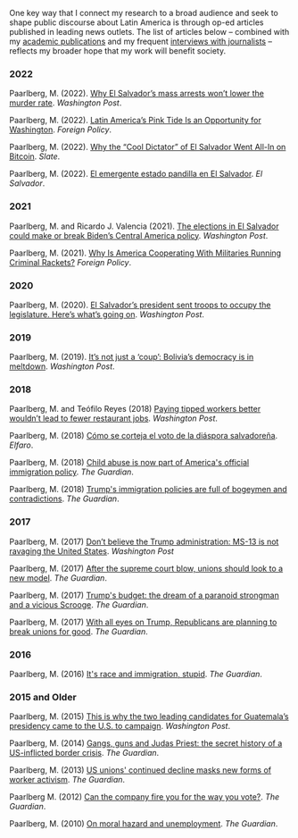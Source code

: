 One key way that I connect my research to a broad audience and seek to shape public discourse about Latin America is through op-ed articles published in leading news outlets. The list of articles below – combined with my [academic publications](https://michael.relevant-research.com/scholarship/) and my frequent [interviews with journalists](https://michael.relevant-research.com/media-coverage/) – reflects my broader hope that my work will benefit society.

### 2022

Paarlberg, M. (2022). [Why El Salvador’s mass arrests won’t lower the murder rate](https://www.washingtonpost.com/politics/2022/07/11/bukele-el-salvador-homicides-gangs-ms-13-barrio-18/). _Washington Post_.

Paarlberg, M. (2022). [Latin America’s Pink Tide Is an Opportunity for Washington](https://foreignpolicy.com/2022/11/10/latin-america-left-pink-tide-lula-bolsonaro-brazil-election-biden/). _Foreign Policy_.

Paarlberg, M. (2022). [Why the “Cool Dictator” of El Salvador Went All-In on Bitcoin](https://slate.com/technology/2022/05/el-salvador-bitcoin-crash-nayib-bukele.html). _Slate_.

Paarlberg, M. (2022). [El emergente estado pandilla en El Salvador](https://www.elsalvador.com/opinion/editoriales/pandillas-nayib-bukele/929326/2022/). _El Salvador_.

### 2021

Paarlberg, M. and Ricardo J. Valencia (2021). [The elections in El Salvador could make or break Biden’s Central America policy](https://www.washingtonpost.com/outlook/2021/02/25/el-salvador-elections-biden/). _Washington Post_.

Paarlberg, M. (2021). [Why Is America Cooperating With Militaries Running Criminal Rackets?](https://foreignpolicy.com/2021/08/03/us-mexico-latin-america-lopez-obrador-cienfuegos-cartels-corruption-crime-drugs-congress-migration-root-causes-leahy/) _Foreign Policy_.

### 2020

Paarlberg, M. (2020). [El Salvador’s president sent troops to occupy the legislature. Here’s what’s going on](https://www.washingtonpost.com/politics/2020/02/17/el-salvadors-president-sent-troops-occupy-legislature-heres-whats-going/). _Washington Post_.

### 2019

Paarlberg, M. (2019). [It’s not just a ‘coup’: Bolivia’s democracy is in meltdown](https://www.washingtonpost.com/outlook/2019/11/13/its-not-just-coup-bolivias-democracy-is-meltdown/). _Washington Post_.

### 2018

Paarlberg, M. and Teófilo Reyes (2018) [Paying tipped workers better wouldn’t lead to fewer restaurant jobs](https://www.washingtonpost.com/news/posteverything/wp/2018/01/16/paying-tipped-workers-better-wouldnt-lead-to-fewer-restaurant-jobs/?utm_term=.d61e78aba799). _Washington Post_.

Paarlberg, M. (2018) [Cómo se corteja el voto de la diáspora salvadoreña](https://elfaro.net/es/201805/ef_academico/21940/Cómo-se-corteja-el-voto-de-la-diáspora-salvadoreña.htm). _Elfaro_.

Paarlberg, M. (2018) [Child abuse is now part of America's official immigration policy](https://www.theguardian.com/commentisfree/2018/jun/14/child-abuse-part-americas-official-immigration-policy). _The Guardian_.

Paarlberg, M. (2018) [Trump's immigration policies are full of bogeymen and contradictions](https://www.theguardian.com/commentisfree/2018/feb/02/trump-immigration-bogeymen-ms-13-chain-migration). _The Guardian_.

### 2017

Paarlberg, M. (2017) [Don’t believe the Trump administration: MS-13 is not ravaging the United States](https://www.washingtonpost.com/news/posteverything/wp/2017/10/11/dont-believe-the-trump-administration-ms-13-is-not-ravaging-the-united-states/). _Washington Post_

Paarlberg, M. (2017) [After the supreme court blow, unions should look to a new model](https://www.theguardian.com/commentisfree/2018/jun/27/unions-supreme-court-nra-opinion). _The Guardian_.

Paarlberg, M. (2017) [Trump's budget: the dream of a paranoid strongman and a vicious Scrooge](https://www.theguardian.com/commentisfree/2017/mar/16/trumps-budget-dream-paranoid-strongman-vicious-scrooge). _The Guardian_.

Paarlberg, M. (2017) [With all eyes on Trump, Republicans are planning to break unions for good](https://www.theguardian.com/commentisfree/2017/feb/02/republicans-unions-right-to-work-bill). _The Guardian_.

### 2016

Paarlberg, M. (2016) [It's race and immigration, stupid](https://www.theguardian.com/commentisfree/2016/sep/17/its-race-and-immigration-stupid). _The Guardian_.

### 2015 and Older

Paarlberg, M. (2015) [This is why the two leading candidates for Guatemala’s presidency came to the U.S. to campaign](https://www.washingtonpost.com/news/monkey-cage/wp/2015/09/10/this-is-why-the-two-leading-candidates-for-guatemalas-presidency-came-to-the-u-s-to-campaign/). _Washington Post_.

Paarlberg, M. (2014) [Gangs, guns and Judas Priest: the secret history of a US-inflicted border crisis](http://www.theguardian.com/commentisfree/2014/jul/23/history-border-crisis-central-america-gangs). _The Guardian_.

Paarlberg, M. (2013) [US unions' continued decline masks new forms of worker activism](http://www.theguardian.com/commentisfree/2013/jan/25/unions-decline-worker-activism). _The Guardian_.

Paarlberg M. (2012) [Can the company fire you for the way you vote?](http://www.theguardian.com/commentisfree/2012/oct/26/can-company-fire-you-vote). _The Guardian_.

Paarlberg, M. (2010) [On moral hazard and unemployment](http://www.theguardian.com/commentisfree/cifamerica/2010/aug/06/jobless-benefit-unemployment-insurance). _The Guardian_.
